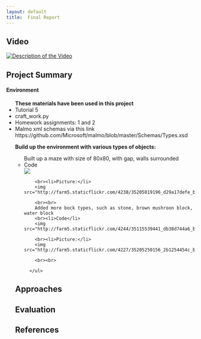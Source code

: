 ```yaml
---
layout: default
title:  Final Report
---
```


## Video

[![Description of the Video](https://img.youtube.com/vi/FI3aW0RabBg/0.jpg)](https://www.youtube.com/watch?v=FI3aW0RabBg)

## Project Summary

<h4>Environment</h4>

<ul><b>These materials have been used in this project</b>
  <li>Tutorial 5</li>
  <li>craft_work.py</li>
  <li>Homework assignments: 1 and 2</li>
  <li>Malmo xml schemas via this link https://github.com/Microsoft/malmo/blob/master/Schemas/Types.xsd</li>
</ul>


<ul>
  <b>Build up the environment with various types of objects:</b>
    <ul>
        Built up a maze with size of 80x80, with gap, walls surrounded
        <br><li>Code</li>
        <img src="http://farm5.staticflickr.com/4262/35079539232_e6a313a361_b.jpg">
        
        <br><li>Picture:</li>
        <img src="http://farm5.staticflickr.com/4238/35205019196_d29a17defe_b.jpg">
        
        <br><br>
        Added more bock types, such as stone, brown mushroon block, water block
        <br><li>Code</li>
        <img src="http://farm5.staticflickr.com/4244/35115539441_db38d744a6_b.jpg">
        
        <br><li>Picture:</li>
        <img src="http://farm5.staticflickr.com/4227/35205250156_2b1254454c_b.jpg">
        
        <br><br>
 
      </ul>
</ul>

## Approaches

## Evaluation


## References
